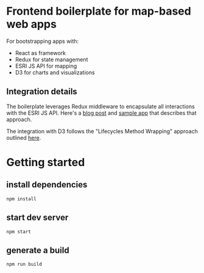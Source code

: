 # Frontend boilerplate for map-based web apps

For bootstrapping apps with:
- React as framework
- Redux for state management
- ESRI JS API for mapping
- D3 for charts and visualizations

## Integration details

The boilerplate leverages Redux middleware to encapsulate all interactions with the ESRI JS API. Here's a [blog post](https://www.esri.com/arcgis-blog/products/3d-gis/3d-gis/react-redux-building-modern-web-apps-with-the-arcgis-js-api/) and [sample app](https://github.com/Esri/react-redux-js4) that describes that approach.

The integration with D3 follows the "Lifecycles Method Wrapping" approach outlined [here](https://www.smashingmagazine.com/2018/02/react-d3-ecosystem/).


# Getting started

## install dependencies
```
npm install
```

## start dev server
```
npm start
```

## generate a build
```
npm run build
```

